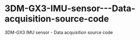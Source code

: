 # 3DM-GX3-IMU-sensor---Data-acquisition-source-code
3DM-GX3 IMU sensor - Data acquisition source code
